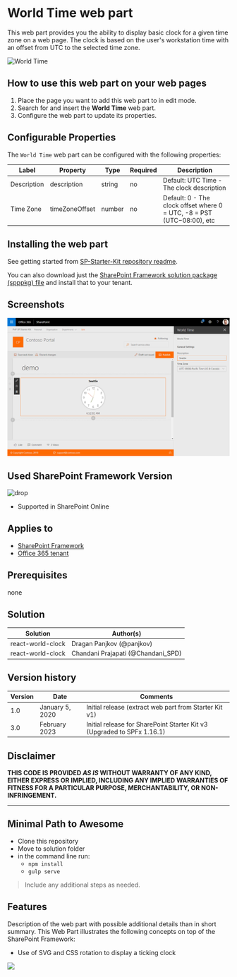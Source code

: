 # World Time web part

This web part provides you the ability to display basic clock for a given time zone on a web page. The clock is based on the user's workstation time with an offset from UTC to the selected time zone.

![World Time](../../assets/images/components/part-world-time.gif)

## How to use this web part on your web pages

1. Place the page you want to add this web part to in edit mode.
2. Search for and insert the **World Time** web part.
3. Configure the web part to update its properties.

## Configurable Properties

The `World Time` web part can be configured with the following properties:

| Label | Property | Type | Required | Description |
| ---- | ---- | ---- | ---- | ---- |
| Description | description | string | no | Default: UTC Time - The clock description |
| Time Zone | timeZoneOffset | number | no | Default: 0 - The clock offset where 0 = UTC, -8 = PST (UTC−08:00), etc |

## Installing the web part

See getting started from [SP-Starter-Kit repository readme](https://github.com/SharePoint/sp-starter-kit). 

You can also download just the [SharePoint Framework solution package (spppkg) file](https://github.com/SharePoint/sp-starter-kit/blob/master/package/sharepoint-starter-kit.sppkg) and install that to your tenant.

## Screenshots

![World Time](../../assets/images/components/part-world-time.png)

## Used SharePoint Framework Version

![drop](https://img.shields.io/badge/version-1.16.1-green.svg)

* Supported in SharePoint Online

## Applies to

* [SharePoint Framework](https://learn.microsoft.com/en-us/sharepoint/dev/spfx/sharepoint-framework-overview)
* [Office 365 tenant](https://learn.microsoft.com/en-us/sharepoint/dev/spfx/set-up-your-development-environment)

## Prerequisites

none

## Solution

Solution|Author(s)
--------|---------
react-world-clock | Dragan Panjkov (@panjkov)
react-world-clock | Chandani Prajapati (@Chandani_SPD)

## Version history

Version|Date|Comments
-------|----|--------
1.0|January 5, 2020|Initial release (extract web part from Starter Kit v1)
3.0|February 2023|Initial release for SharePoint Starter Kit v3 (Upgraded to SPFx 1.16.1)

## Disclaimer

**THIS CODE IS PROVIDED *AS IS* WITHOUT WARRANTY OF ANY KIND, EITHER EXPRESS OR IMPLIED, INCLUDING ANY IMPLIED WARRANTIES OF FITNESS FOR A PARTICULAR PURPOSE, MERCHANTABILITY, OR NON-INFRINGEMENT.**

---

## Minimal Path to Awesome

* Clone this repository
* Move to solution folder
* in the command line run:
  * `npm install`
  * `gulp serve`

> Include any additional steps as needed.

## Features

Description of the web part with possible additional details than in short summary. 
This Web Part illustrates the following concepts on top of the SharePoint Framework:

* Use of SVG and CSS rotation to display a ticking clock

<img src="https://telemetry.sharepointpnp.com/sp-starter-kit/source/react-world-clock" />

